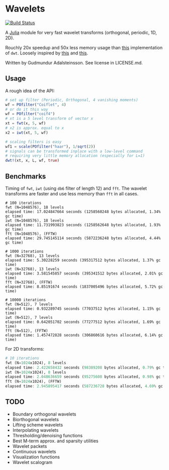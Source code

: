 Wavelets
=========

[![Build Status](https://travis-ci.org/gummif/Wavelets.jl.svg?branch=master)](https://travis-ci.org/gummif/Wavelets.jl)

A [Julia](https://github.com/JuliaLang/julia) module for very fast wavelet transforms (orthogonal, periodic, 1D, 2D).

Rouchly 20x speedup and 50x less memory usage than [this](https://github.com/tomaskrehlik/Wavelets) implementation of `dwt`. Loosely inspired by [this](https://github.com/tomaskrehlik/Wavelets) and [this](http://statweb.stanford.edu/~wavelab).

Written by Gudmundur Adalsteinsson. See license in LICENSE.md.

Usage
---------

A rough idea of the API:

```julia
# set up filter (Periodic, Orthogonal, 4 vanishing moments)
wf = POfilter("Coiflet", 4)
# or do it this way
wf = POfilter("coif4")
# xt is a 5 level transform of vector x
xt = fwt(x, 5, wf)
# x2 is approx. equal to x
x2 = iwt(xt, 5, wf)

# scaling filters is easy
wf1 = scale(POfilter("haar"), 1/sqrt(2))
# signals can be transformed inplace with a low-level command
# requiring very little memory allocation (especially for L=1)
dwt!(xt, x, L, wf, true)
```


Benchmarks
---------

Timing of `fwt`, `iwt` (using `db6` filter of length 12) and `fft`. The wavelet transforms are faster and use less memory than `fft` in all cases.

```
# 100 iterations
fwt (N=1048576), 18 levels
elapsed time: 17.024847664 seconds (1258560248 bytes allocated, 1.34% gc time)
iwt (N=1048576), 18 levels
elapsed time: 11.731993823 seconds (1258562648 bytes allocated, 1.93% gc time)
fft (N=1048576), (FFTW)
elapsed time: 29.745145114 seconds (5872236248 bytes allocated, 4.44% gc time)

# 1000 iterations
fwt (N=32768), 13 levels
elapsed time: 5.30228259 seconds (395317512 bytes allocated, 1.37% gc time)
iwt (N=32768), 13 levels
elapsed time: 3.581545857 seconds (395341512 bytes allocated, 2.01% gc time)
fft (N=32768), (FFTW)
elapsed time: 8.85191674 seconds (1837005496 bytes allocated, 5.72% gc time)

# 10000 iterations
fwt (N=512), 7 levels
elapsed time: 0.932289745 seconds (77037512 bytes allocated, 1.15% gc time)
iwt (N=512), 7 levels
elapsed time: 0.642051702 seconds (77277512 bytes allocated, 1.69% gc time)
fft (N=512), (FFTW)
elapsed time: 1.457472828 seconds (306860616 bytes allocated, 6.14% gc time)
```

For 2D transforms:
```julia
# 10 iterations
fwt (N=1024x1024), 8 levels
elapsed time: 2.422658432 seconds (98389208 bytes allocated, 0.79% gc time)
iwt (N=1024x1024), 8 levels
elapsed time: 2.048636659 seconds (95275608 bytes allocated, 0.98% gc time)
fft (N=1024x1024), (FFTW)
elapsed time: 2.945895417 seconds (587236728 bytes allocated, 4.69% gc time)
```


TODO
---------

* Boundary orthogonal wavelets
* Biorthogonal wavelets
* Lifting scheme wavelets
* Interpolating wavelets
* Thresholding/denoising functions
* Best M-term approx. and sparsity utilities
* Wavelet packets
* Continuous wavelets
* Visualization functions
* Wavelet scalogram



